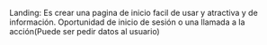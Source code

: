 Landing: Es crear una pagina de inicio facil de usar y atractiva y de información. Oportunidad de inicio de sesión o una llamada a la acción(Puede ser pedir datos al usuario) 

